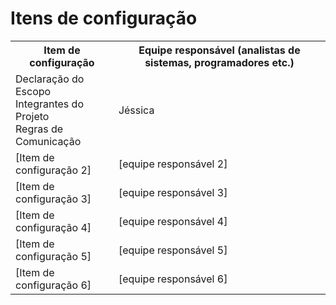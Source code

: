 # Itens de configuração

<table>
<tr><th>Item de configuração</th><th>Equipe responsável (analistas de sistemas, programadores etc.)</th></tr>
<tr><td>Declaração do Escopo<br>
        Integrantes do Projeto<br>
        Regras de Comunicação<br>
    </td>
    <td>Jéssica</td></tr>
<tr><td>[Item de configuração 2]</td><td>[equipe responsável 2]</td></tr>
<tr><td>[Item de configuração 3]</td><td>[equipe responsável 3]</td></tr>
<tr><td>[Item de configuração 4]</td><td>[equipe responsável 4]</td></tr>
<tr><td>[Item de configuração 5]</td><td>[equipe responsável 5]</td></tr>
<tr><td>[Item de configuração 6]</td><td>[equipe responsável 6]</td></tr>
</table>
